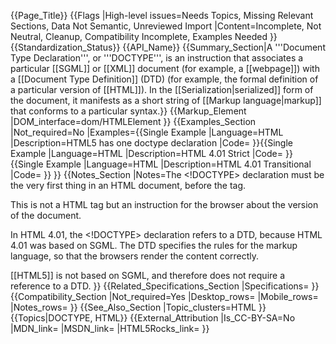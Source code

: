 {{Page_Title}}
{{Flags
|High-level issues=Needs Topics, Missing Relevant Sections, Data Not Semantic, Unreviewed Import
|Content=Incomplete, Not Neutral, Cleanup, Compatibility Incomplete, Examples Needed
}}
{{Standardization_Status}}
{{API_Name}}
{{Summary_Section|A '''Document Type Declaration''', or '''DOCTYPE''', is an instruction that associates a particular [[SGML]] or [[XML]] document (for example, a [[webpage]]) with a [[Document Type Definition]] (DTD) (for example, the formal definition of a particular version of [[HTML]]). In the [[Serialization|serialized]] form of the document, it manifests as a short string of [[Markup language|markup]] that conforms to a particular syntax.}}
{{Markup_Element
|DOM_interface=dom/HTMLElement
}}
{{Examples_Section
|Not_required=No
|Examples={{Single Example
|Language=HTML
|Description=HTML5 has one doctype declaration
|Code=<!DOCTYPE html>
}}{{Single Example
|Language=HTML
|Description=HTML 4.01 Strict
|Code=<!DOCTYPE HTML PUBLIC "-//W3C//DTD HTML 4.01//EN" "http://www.w3.org/TR/html4/strict.dtd">
}}{{Single Example
|Language=HTML
|Description=HTML 4.01 Transitional
|Code=<!DOCTYPE HTML PUBLIC "-//W3C//DTD HTML 4.01 Transitional//EN" "http://www.w3.org/TR/html4/loose.dtd">
}}
}}
{{Notes_Section
|Notes=The <!DOCTYPE> declaration must be the very first thing in an HTML document, before the <html> tag. 

This is not a HTML tag but an instruction for the browser about the version of the document.

In HTML 4.01, the <!DOCTYPE> declaration refers to a DTD, because HTML 4.01 was based on SGML. The DTD specifies the rules for the markup language, so that the browsers render the content correctly.

[[HTML5]] is not based on SGML, and therefore does not require a reference to a DTD.
}}
{{Related_Specifications_Section
|Specifications=
}}
{{Compatibility_Section
|Not_required=Yes
|Desktop_rows=
|Mobile_rows=
|Notes_rows=
}}
{{See_Also_Section
|Topic_clusters=HTML
}}
{{Topics|DOCTYPE, HTML}}
{{External_Attribution
|Is_CC-BY-SA=No
|MDN_link=
|MSDN_link=
|HTML5Rocks_link=
}}